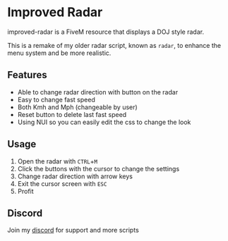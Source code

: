 # Improved Radar
improved-radar is a FiveM resource that displays a DOJ style radar.

This is a remake of my older radar script, known as `radar`, to enhance the menu system and be more realistic.

## Features
* Able to change radar direction with button on the radar
* Easy to change fast speed
* Both Kmh and Mph (changeable by user)
* Reset button to delete last fast speed
* Using NUI so you can easily edit the css to change the look

## Usage
1. Open the radar with `CTRL`+`M`
2. Click the buttons with the cursor to change the settings
3. Change radar direction with arrow keys
4. Exit the cursor screen with `ESC`
5. Profit

## Discord
Join my [discord](https://discord.gg/ZcTayce) for support and more scripts
